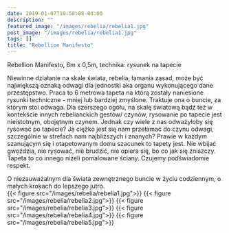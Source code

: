 ```yaml
---
date: 2019-01-07T10:58:08-04:00
description: ""
featured_image: "/images/rebelia/rebelia1.jpg"
post_image: "/images/rebelia/rebelia1.jpg"
tags: []
title: "Rebellion Manifesto"
---
```

Rebellion Manifesto, 6m x 0,5m, technika: rysunek na tapecie

Niewinne działanie na skale świata, rebelia, łamania zasad, może być największą oznaką odwagi dla jednostki aka organu wykonującego dane przestępstwo. Praca to 6 metrowa tapeta na którą zostały naniesione rysunki techniczne - mniej lub bardziej zmyślone. Traktuje ona o buncie, za którym stoi odwaga. Dla szerszego ogółu, na skalę światową bądź też w kontekście innych rebelianckich gestów/ czynów, rysowanie po tapecie jest nieistotnym, obojętnym czynem. Jednak czy wiele z nas odważyłoby się rysować po tapecie? Ja ciężko jest się nam przełamać do czynu odwagi, szczególnie w strefach nam najbliższych i znanych? Prawie w każdym szanującym się i otapetowanym domu szacunek to tapety jest. Nie wbijać gwoździa, nie rysować, nie brudzić, nie opiera się, bo co jak się zniszczy. Tapeta to co innego niżeli pomalowane ściany. Czujemy  podświadomie respekt.  

O niezauważalnym dla świata zewnętrznego buncie w życiu codziennym, o małych krokach do lepszego jutro.  
{{< figure src="/images/rebelia/rebelia1.jpg">}}
{{< figure src="/images/rebelia/rebelia2.jpg">}}
{{< figure src="/images/rebelia/rebelia3.jpg">}}
{{< figure src="/images/rebelia/rebelia4.jpg">}}
{{< figure src="/images/rebelia/rebelia5.jpg">}}